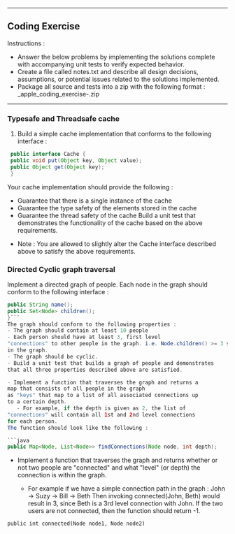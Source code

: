 --------------------------------------
Coding Exercise
--------------------------------------
Instructions :
- Answer the below problems by implementing the solutions complete
with accompanying unit tests to verify expected behavior.
- Create a file called notes.txt and describe all design decisions,
assumptions, or potential issues related to the solutions implemented.
- Package all source and tests into a zip with the following format :
<name>_apple_coding_exercise-<date>.zip
--------------------------------------
### Typesafe and Threadsafe cache
1. Build a simple cache implementation that conforms to the following
interface :

```java
 public interface Cache {
 public void put(Object key, Object value);
 public Object get(Object key);
 }
```

 Your cache implementation should provide the following :
 - Guarantee that there is a single instance of the cache
 - Guarantee the type safety of the elements stored in the cache
 - Guarantee the thread safety of the cache
 Build a unit test that demonstrates the functionality of the cache
based on the above requirements.
 * Note : You are allowed to slightly alter the Cache interface
described above to satisfy the above requirements.

### Directed Cyclic graph traversal

Implement a directed graph of people. Each node in the graph
should conform to the following interface :
 ```java public interface Node {
 public String name();
 public Set<Node> children();
 }```
 The graph should conform to the following properties :
 - The graph should contain at least 10 people
 - Each person should have at least 3, first level
"connections" to other people in the graph. i.e. Node.children() >= 3 should hold true for all nodes
in the graph.
 - The graph should be cyclic. 
 - Build a unit test that builds a graph of people and demonstrates
that all three properties described above are satisfied.

 - Implement a function that traverses the graph and returns a
map that consists of all people in the graph
 as "keys" that map to a list of all associated connections up
to a certain depth.
    - For example, if the depth is given as 2, the list of
"connections" will contain all 1st and 2nd level connections
 for each person.
 The function should look like the following :
 
```java
public Map<Node, List<Node>> findConnections(Node node, int depth);
```


- Implement a function that traverses the graph and returns
whether or not two people are "connected" and what
 "level" (or depth) the connection is within the graph.
 
    - For example if we have a simple connection path in the
graph : 
    John -> Suzy -> Bill -> Beth
 Then invoking connected(John, Beth) would result in 3, since
Beth is a 3rd level connection with John.
 If the two users are not connected, then the function should
return -1.
```
public int connected(Node node1, Node node2)
```